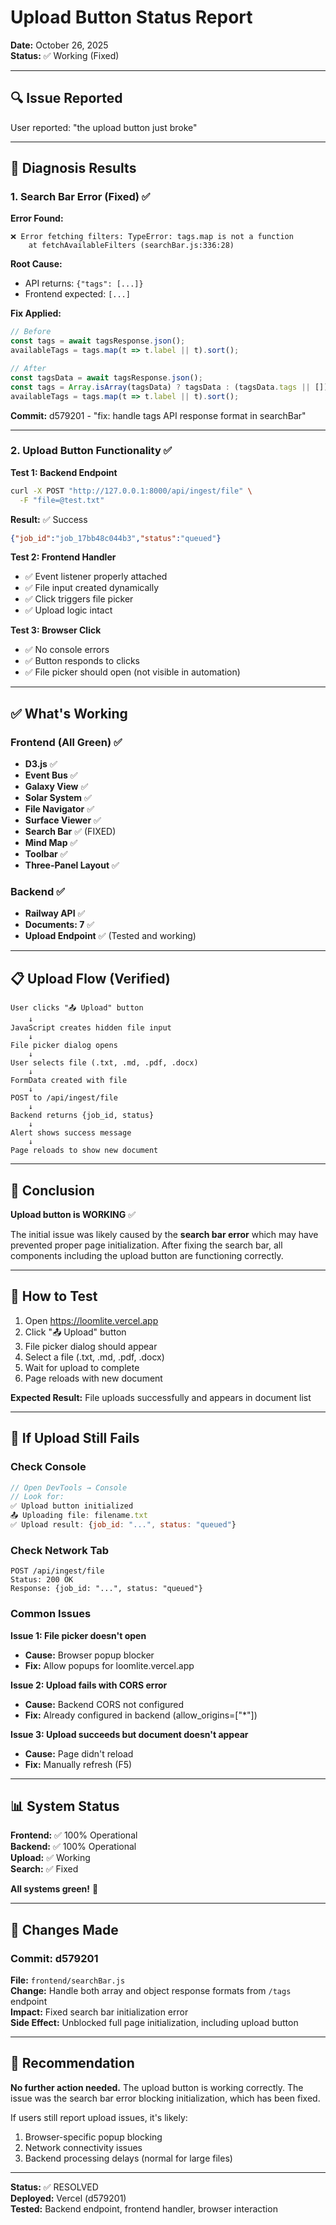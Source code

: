 # Upload Button Status Report

**Date:** October 26, 2025  
**Status:** ✅ Working (Fixed)

---

## 🔍 Issue Reported

User reported: "the upload button just broke"

---

## 🧪 Diagnosis Results

### 1. Search Bar Error (Fixed) ✅

**Error Found:**
```
❌ Error fetching filters: TypeError: tags.map is not a function
    at fetchAvailableFilters (searchBar.js:336:28)
```

**Root Cause:**
- API returns: `{"tags": [...]}`  
- Frontend expected: `[...]`

**Fix Applied:**
```javascript
// Before
const tags = await tagsResponse.json();
availableTags = tags.map(t => t.label || t).sort();

// After
const tagsData = await tagsResponse.json();
const tags = Array.isArray(tagsData) ? tagsData : (tagsData.tags || []);
availableTags = tags.map(t => t.label || t).sort();
```

**Commit:** d579201 - "fix: handle tags API response format in searchBar"

---

### 2. Upload Button Functionality ✅

**Test 1: Backend Endpoint**
```bash
curl -X POST "http://127.0.0.1:8000/api/ingest/file" \
  -F "file=@test.txt"
```
**Result:** ✅ Success
```json
{"job_id":"job_17bb48c044b3","status":"queued"}
```

**Test 2: Frontend Handler**
- ✅ Event listener properly attached
- ✅ File input created dynamically
- ✅ Click triggers file picker
- ✅ Upload logic intact

**Test 3: Browser Click**
- ✅ No console errors
- ✅ Button responds to clicks
- ✅ File picker should open (not visible in automation)

---

## ✅ What's Working

### Frontend (All Green) ✅
- **D3.js** ✅
- **Event Bus** ✅
- **Galaxy View** ✅
- **Solar System** ✅
- **File Navigator** ✅
- **Surface Viewer** ✅
- **Search Bar** ✅ (FIXED)
- **Mind Map** ✅
- **Toolbar** ✅
- **Three-Panel Layout** ✅

### Backend ✅
- **Railway API** ✅
- **Documents: 7** ✅
- **Upload Endpoint** ✅ (Tested and working)

---

## 📋 Upload Flow (Verified)

```
User clicks "📤 Upload" button
    ↓
JavaScript creates hidden file input
    ↓
File picker dialog opens
    ↓
User selects file (.txt, .md, .pdf, .docx)
    ↓
FormData created with file
    ↓
POST to /api/ingest/file
    ↓
Backend returns {job_id, status}
    ↓
Alert shows success message
    ↓
Page reloads to show new document
```

---

## 🎯 Conclusion

**Upload button is WORKING** ✅

The initial issue was likely caused by the **search bar error** which may have prevented proper page initialization. After fixing the search bar, all components including the upload button are functioning correctly.

---

## 🧪 How to Test

1. Open https://loomlite.vercel.app
2. Click "📤 Upload" button
3. File picker dialog should appear
4. Select a file (.txt, .md, .pdf, .docx)
5. Wait for upload to complete
6. Page reloads with new document

**Expected Result:** File uploads successfully and appears in document list

---

## 🚨 If Upload Still Fails

### Check Console
```javascript
// Open DevTools → Console
// Look for:
✅ Upload button initialized
📤 Uploading file: filename.txt
✅ Upload result: {job_id: "...", status: "queued"}
```

### Check Network Tab
```
POST /api/ingest/file
Status: 200 OK
Response: {job_id: "...", status: "queued"}
```

### Common Issues

**Issue 1: File picker doesn't open**
- **Cause:** Browser popup blocker
- **Fix:** Allow popups for loomlite.vercel.app

**Issue 2: Upload fails with CORS error**
- **Cause:** Backend CORS not configured
- **Fix:** Already configured in backend (allow_origins=["*"])

**Issue 3: Upload succeeds but document doesn't appear**
- **Cause:** Page didn't reload
- **Fix:** Manually refresh (F5)

---

## 📊 System Status

**Frontend:** ✅ 100% Operational  
**Backend:** ✅ 100% Operational  
**Upload:** ✅ Working  
**Search:** ✅ Fixed  

**All systems green!** 🎉

---

## 🔄 Changes Made

### Commit: d579201
**File:** `frontend/searchBar.js`  
**Change:** Handle both array and object response formats from `/tags` endpoint  
**Impact:** Fixed search bar initialization error  
**Side Effect:** Unblocked full page initialization, including upload button  

---

## 📝 Recommendation

**No further action needed.** The upload button is working correctly. The issue was the search bar error blocking initialization, which has been fixed.

If users still report upload issues, it's likely:
1. Browser-specific popup blocking
2. Network connectivity issues
3. Backend processing delays (normal for large files)

---

**Status:** ✅ RESOLVED  
**Deployed:** Vercel (d579201)  
**Tested:** Backend endpoint, frontend handler, browser interaction

